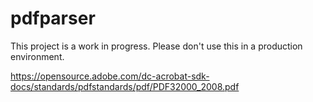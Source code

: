 # pdfparser
This project is a work in progress. Please don't use this in a production environment.

https://opensource.adobe.com/dc-acrobat-sdk-docs/standards/pdfstandards/pdf/PDF32000_2008.pdf

